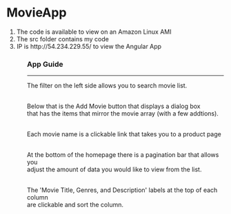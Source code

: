 # MovieApp
<ol>
  <li>The code is available to view on an Amazon Linux AMI </li> 
  <li>The src folder contains my code</li>
  <li>IP is http://54.234.229.55/ to view the Angular App</li>
<ol>

<h3>App Guide</h3>
<hr/>
The filter on the left side allows you to search movie list.<br/><br/>

Below that is the Add Movie button that displays a dialog box<br/>
that has the items that mirror the movie array (with a few addtions).<br/><br/>

Each movie name is a clickable link that takes you to a product page<br/><br/>

At the bottom of the homepage there is a pagination bar that allows you <br/>
adjust the amount of data you would like to view from the list.<br/><br/>

The 'Movie Title, Genres, and Description' labels at the top of each column<br/>
are clickable and sort the column.
